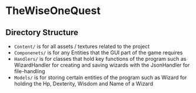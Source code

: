 # TheWiseOneQuest

## Directory Structure

- `Content/` is for all assets / textures related to the project
- `Componenets/` is for any Entities that the GUI part of the game requires
- `Handlers/` is for classes that hold key functions of the program such as WizardHandler for creating and saving wizards with the JsonHandler for file-handling
- `Models/` is for storing certain entities of the program such as Wizard for holding the Hp, Dexterity, Wisdom and Name of a Wizard

